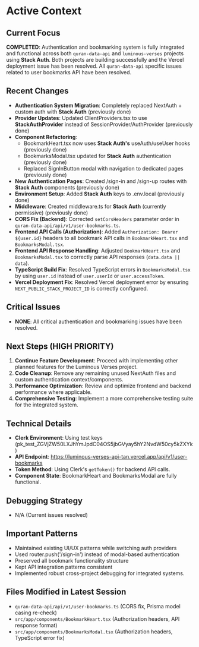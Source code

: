 # Active Context

## Current Focus
**COMPLETED**: Authentication and bookmarking system is fully integrated and functional across both `quran-data-api` and `luminous-verses` projects using **Stack Auth**. Both projects are building successfully and the Vercel deployment issue has been resolved. All `quran-data-api` specific issues related to user bookmarks API have been resolved.

## Recent Changes
- **Authentication System Migration**: Completely replaced NextAuth + custom auth with **Stack Auth** (previously done)
- **Provider Updates**: Updated ClientProviders.tsx to use **StackAuthProvider** instead of SessionProvider/AuthProvider (previously done)
- **Component Refactoring**:
  - BookmarkHeart.tsx now uses **Stack Auth's** useAuth/useUser hooks (previously done)
  - BookmarksModal.tsx updated for **Stack Auth** authentication (previously done)
  - Replaced SignInButton modal with navigation to dedicated pages (previously done)
- **New Authentication Pages**: Created /sign-in and /sign-up routes with **Stack Auth** components (previously done)
- **Environment Setup**: Added **Stack Auth** keys to .env.local (previously done)
- **Middleware**: Created middleware.ts for **Stack Auth** (currently permissive) (previously done)
- **CORS Fix (Backend)**: Corrected `setCorsHeaders` parameter order in `quran-data-api/api/v1/user-bookmarks.ts`.
- **Frontend API Calls (Authorization)**: Added `Authorization: Bearer ${user.id}` headers to all bookmark API calls in `BookmarkHeart.tsx` and `BookmarksModal.tsx`.
- **Frontend API Response Handling**: Adjusted `BookmarkHeart.tsx` and `BookmarksModal.tsx` to correctly parse API responses (`data.data || data`).
- **TypeScript Build Fix**: Resolved TypeScript errors in `BookmarksModal.tsx` by using `user.id` instead of `user.userId` or `user.accessToken`.
- **Vercel Deployment Fix**: Resolved Vercel deployment error by ensuring `NEXT_PUBLIC_STACK_PROJECT_ID` is correctly configured.

## Critical Issues
- **NONE**: All critical authentication and bookmarking issues have been resolved.

## Next Steps (HIGH PRIORITY)
1. **Continue Feature Development**: Proceed with implementing other planned features for the Luminous Verses project.
2. **Code Cleanup**: Remove any remaining unused NextAuth files and custom authentication context/components.
3. **Performance Optimization**: Review and optimize frontend and backend performance where applicable.
4. **Comprehensive Testing**: Implement a more comprehensive testing suite for the integrated system.

## Technical Details
- **Clerk Environment**: Using test keys (pk_test_ZGVjZW50LXJhYmJpdC04OS5jbGVyay5hY2NvdW50cy5kZXYk)
- **API Endpoint**: https://luminous-verses-api-tan.vercel.app/api/v1/user-bookmarks
- **Token Method**: Using Clerk's `getToken()` for backend API calls.
- **Component State**: BookmarkHeart and BookmarksModal are fully functional.

## Debugging Strategy
- N/A (Current issues resolved)

## Important Patterns
- Maintained existing UI/UX patterns while switching auth providers
- Used router.push('/sign-in') instead of modal-based authentication
- Preserved all bookmark functionality structure
- Kept API integration patterns consistent
- Implemented robust cross-project debugging for integrated systems.

## Files Modified in Latest Session
- `quran-data-api/api/v1/user-bookmarks.ts` (CORS fix, Prisma model casing re-check)
- `src/app/components/BookmarkHeart.tsx` (Authorization headers, API response format)
- `src/app/components/BookmarksModal.tsx` (Authorization headers, TypeScript error fix)